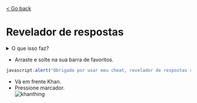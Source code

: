 [< Go back](https://github.com/ilytobias/Khan-Destroyer/portuguese)
# Revelador de respostas
  
  <details>
    <summary>O que isso faz?</summary>
    
  *Mostra a resposta às perguntas. Sem o formato estranho como os outros hacks.*
  
 ![image](https://github.com/ilytobias/Khan-Destroyer/assets/165577429/0a03776e-bb84-44c3-bc53-410564e0995b)

  </details>

* Arraste e solte na sua barra de favoritos.
  
```js
javascript:alert("Obrigado por usar meu cheat, revelador de respostas começando..."),void 0===window.originalJSON&&(window.originalJSON=JSON.parse),location.softReload=()=>{const t=document.getElementsByTagName("html")[0].outerHTML;document.open(),document.write(t),document.close()},window.hook={},JSON.parse=function(t,e){let o=window.originalJSON(t,e);try{o&&o.data&&"object"==typeof o.data&&Object.keys(o.data).forEach((t=>{let e=o.data[t];if("assessmentItem"===t&&e&&"object"==typeof e.item&&e.item.itemData){let n=JSON.parse(e.item.itemData);window.hook=n,n.question&&"object"==typeof n.question&&(n.question.content+="[[☃ explanation 2]]",n.question.widgets["explanation 2"]={alignment:"default",graded:!0,options:{explanation:n.hints[n.hints.length-1].content,hidePrompt:"Esconder",showPrompt:"Responder",static:!1,widgets:n.hints[n.hints.length-1].widgets},static:!1,type:"explanation",version:{major:0,minor:0}}),o.data[t].item.itemData=JSON.stringify(n)}}))}catch(t){console.error("Error parsing JSON:",t)}return o},location.softReload();
```  
* Vá em frente Khan.
* Pressione marcador.
  <br>
![khanthing](https://github.com/ilytobias/Khan-Destroyer/assets/165577429/7a77ee4e-8d84-4135-b97c-5408b16f780b)
